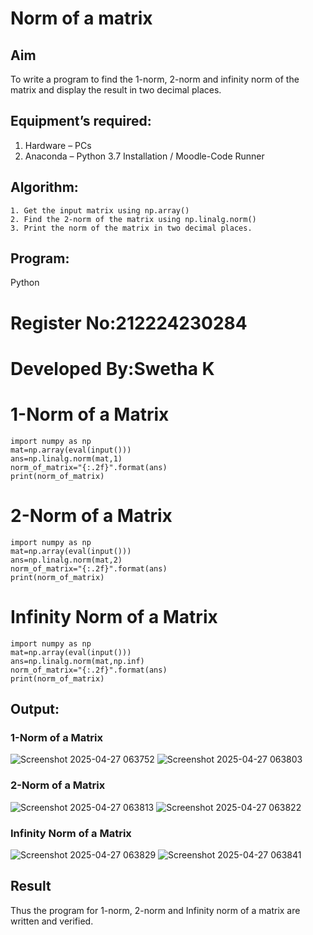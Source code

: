 # Norm of a matrix
## Aim
To write a program to find the 1-norm, 2-norm and infinity norm of the matrix and display the result in two decimal places.
## Equipment’s required:
1.	Hardware – PCs
2.	Anaconda – Python 3.7 Installation / Moodle-Code Runner
## Algorithm:
	1. Get the input matrix using np.array()   
    2. Find the 2-norm of the matrix using np.linalg.norm()
	3. Print the norm of the matrix in two decimal places.
## Program:
Python
# Register No:212224230284
# Developed By:Swetha K

# 1-Norm of a Matrix
```
import numpy as np
mat=np.array(eval(input()))
ans=np.linalg.norm(mat,1)
norm_of_matrix="{:.2f}".format(ans)
print(norm_of_matrix)
```
# 2-Norm of a Matrix
```
import numpy as np
mat=np.array(eval(input()))
ans=np.linalg.norm(mat,2)
norm_of_matrix="{:.2f}".format(ans)
print(norm_of_matrix)
```
# Infinity Norm of a Matrix
```
import numpy as np
mat=np.array(eval(input()))
ans=np.linalg.norm(mat,np.inf)
norm_of_matrix="{:.2f}".format(ans)
print(norm_of_matrix)
```

## Output:

### 1-Norm of a Matrix

![Screenshot 2025-04-27 063752](https://github.com/user-attachments/assets/8b5e9216-4e9c-4c4d-9b1c-abd210a23d2d)
![Screenshot 2025-04-27 063803](https://github.com/user-attachments/assets/ad5c649f-d95f-4951-91df-2b128b6f3237)

### 2-Norm of a Matrix

![Screenshot 2025-04-27 063813](https://github.com/user-attachments/assets/15c4cdd6-97a0-497f-80f1-3b4e6e6fbd89)
![Screenshot 2025-04-27 063822](https://github.com/user-attachments/assets/4d7e4ee9-2a09-49b2-9ebc-e011885991d5)

### Infinity Norm of a Matrix

![Screenshot 2025-04-27 063829](https://github.com/user-attachments/assets/8748bc25-8619-4cee-8e01-eb1f65416e1c)
![Screenshot 2025-04-27 063841](https://github.com/user-attachments/assets/b254ca08-9388-4671-b5a2-55301d08c39a)

## Result
Thus the program for 1-norm, 2-norm and Infinity norm of a matrix are written and verified.
